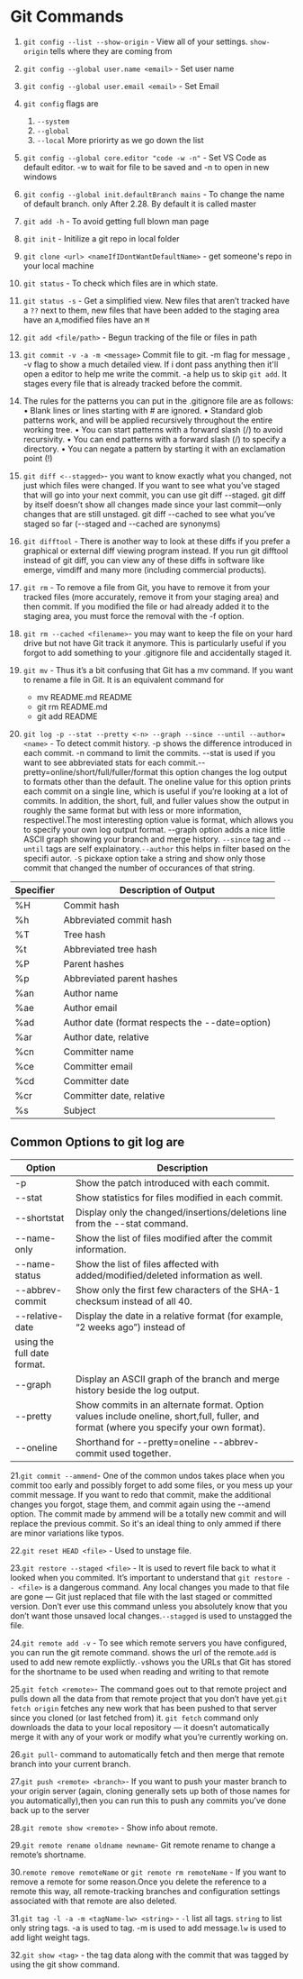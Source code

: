 # Git Commands

1. `git config --list --show-origin` - View all of your settings. `show-origin` tells where they are coming from

2. `git config --global user.name <email>` - Set user name

3. `git config --global user.email <email>` - Set Email

4. `git config` flags are
   1. `--system`
   2. `--global`
   3. `--local`
      More priorirty as we go down the list

5. `git config --global core.editor "code -w -n"` - Set VS Code as default editor. -w to wait for file to be saved and -n to open in new windows

6. `git config --global init.defaultBranch mains` - To change the name of default branch. only After 2.28. By default it is called master

7. `git add -h` - To avoid getting full blown man page

8. `git init` - Initilize a git repo in local folder

9. `git clone <url> <nameIfIDontWantDefaultName>` - get someone's repo in your local machine

10. `git status` - To check which files are in which state.

11. `git status -s` - Get a simplified view. New files that aren’t tracked have a `??` next to them, new files that have been added to the staging area have an `A`,modified files have an `M`

12. `git add <file/path>` - Begun tracking of the file or files in path

13. `git commit -v -a -m <message>` Commit file to git. -m flag for message , -v flag to show a much detailed view. If i dont pass anything then it'll open a editor to help me write the commit. -a help us to skip `git add`. It stages every file that is already tracked before the commit.

14. The rules for the patterns you can put in the .gitignore file are as follows:
    • Blank lines or lines starting with # are ignored.
    • Standard glob patterns work, and will be applied recursively throughout the entire working tree.
    • You can start patterns with a forward slash (/) to avoid recursivity.
    • You can end patterns with a forward slash (/) to specify a directory.
    • You can negate a pattern by starting it with an exclamation point (!)

15. `git diff <--stagged>`- you want to know exactly what you changed, not just which files were changed. If you want to see what you’ve staged that will go into your next commit, you can use git diff --staged. git diff by itself doesn’t show all changes made since your last commit—only changes that are still unstaged. git diff --cached to see what you’ve staged so far (--staged and --cached are synonyms)

16. `git difftool` - There is another way to look at these diffs if you prefer a graphical or external diff viewing program instead. If you run git difftool instead of git diff, you can view any of these diffs in software like emerge, vimdiff and many more (including commercial products).

17. `git rm` - To remove a file from Git, you have to remove it from your tracked files (more accurately, remove it from your staging area) and then commit. If you modified the file or
    had already added it to the staging area, you must force the removal with the -f option.

18. `git rm --cached <filename>`- you may want to keep the file on your hard drive but not have Git track it anymore. This is particularly useful if you forgot to add something to your .gitignore file and accidentally staged it.

19. `git mv` - Thus it’s a bit confusing that Git has a mv command. If you want to rename a file in Git. It is an equivalent command for
    - mv README.md README
    - git rm README.md
    - git add README

20. `git log -p --stat --pretty <-n> --graph --since --until --author=<name>` - To detect commit history. -p shows the difference introduced in each commit. -n command to limit the commits. --stat is used if you want to see abbreviated stats for each commit.--pretty=online/short/full/fuller/format this option changes the log output to formats other than the default. The oneline value for this option prints each commit on a single line, which is useful if you’re looking at a lot of commits. In addition, the short, full, and fuller values show the output in roughly the same format but with less or more information, respectivel.The most interesting option value is format, which allows you to specify your own log output format. --graph option adds a nice little ASCII graph showing your branch and merge history. `--since` tag and `--until` tags are self explainatory.`--author` this helps in filter based on the specifi autor. `-S` pickaxe option take a string and show only those commit that changed the number of occurances of that string.

| Specifier | Description of Output                           |
| --------- | ----------------------------------------------- |
| %H        | Commit hash                                     |
| %h        | Abbreviated commit hash                         |
| %T        | Tree hash                                       |
| %t        | Abbreviated tree hash                           |
| %P        | Parent hashes                                   |
| %p        | Abbreviated parent hashes                       |
| %an       | Author name                                     |
| %ae       | Author email                                    |
| %ad       | Author date (format respects the --date=option) |
| %ar       | Author date, relative                           |
| %cn       | Committer name                                  |
| %ce       | Committer email                                 |
| %cd       | Committer date                                  |
| %cr       | Committer date, relative                        |
| %s        | Subject                                         |

## Common Options to git log are

|Option  | Description  |
|---|---|
|-p |Show the patch introduced with each commit.|
|--stat|Show statistics for files modified in each commit.|
|--shortstat|Display only the changed/insertions/deletions line from the --stat command.|
|--name-only| Show the list of files modified after the commit information.|
|--name-status| Show the list of files affected with added/modified/deleted information as well.|
|--abbrev-commit| Show only the first few characters of the SHA-1 checksum instead of all 40.|
|--relative-date| Display the date in a relative format (for example, “2 weeks ago”) instead of
using the full date format.|
|--graph| Display an ASCII graph of the branch and merge history beside the log output.|
|--pretty| Show commits in an alternate format. Option values include oneline, short,full, fuller, and format (where you specify your own format).|
|--oneline| Shorthand for --pretty=oneline --abbrev-commit used together.|

21.`git commit --ammend`- One of the common undos takes place when you commit too early and possibly forget to add some
files, or you mess up your commit message. If you want to redo that commit, make the additional
changes you forgot, stage them, and commit again using the --amend option. The commit made by ammend will be a totally new commit and will replace the previous commit. So it's an ideal thing to only ammed if there are minor variations like typos.

22.`git reset HEAD <file>` - Used to unstage file.

23.`git restore --staged <file>` - It is used to revert file back to what it looked when you commited. It’s important to understand that `git restore -- <file>` is a dangerous command. Any local changes you made to that file are gone — Git just replaced that file with the last staged or committed version. Don’t ever use this command unless you absolutely know that you don’t want those unsaved local changes.`--stagged` is used to unstagged the file.

24.`git remote add -v` - To see which remote servers you have configured, you can run the git remote command. shows the url of the remote.`add` is used to add new remote expliictly.`-v`shows you the URLs that Git has stored for the shortname to be used
when reading and writing to that remote

25.`git fetch <remote>`- The command goes out to that remote project and pulls down all the data from that remote project
that you don’t have yet.`git fetch origin` fetches any new work that has been pushed to that server since you
cloned (or last fetched from) it. `git fetch` command only downloads
the data to your local repository — it doesn’t automatically merge it with any of your work or
modify what you’re currently working on.

26.`git pull`- command to automatically fetch and then merge that remote branch into your current branch.

27.`git push <remote> <branch>`- If you want to push your master branch to your origin server (again, cloning generally sets up both of those names for you automatically),then you can run this to push any commits you’ve done back up to the server

28.`git remote show <remote>` - Show info about remote.

29.`git remote rename oldname newname`- Git remote rename to change a remote’s shortname.

30.`remote remove remoteName` or `git remote rm remoteName` - If you want to remove a remote for some reason.Once you delete the reference to a remote this way, all remote-tracking branches and configuration settings associated with that remote are also deleted.

31.`git tag -l -a -m <tagName-lw> <string>` - `-l` list all tags. `string` to list only string tags. -a is used to tag. -m is used  to add message.`lw` is used to add light weight tags.

32.`git show <tag>` - the tag data along with the commit that was tagged by using the git show command.
